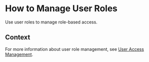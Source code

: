 <!-- loioc6217947c1e04598965830de465dfbad -->

# How to Manage User Roles

Use user roles to manage role-based access.



## Context

For more information about user role management, see [User Access Management](../User-Management/user-access-management-d974847.md).

